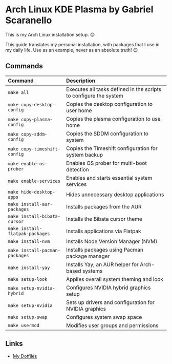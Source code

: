 # Arch Linux KDE Plasma by Gabriel Scaranello

This is my Arch Linux installation setup. 😍

This guide translates my personal installation, with packages that I use in my daily life. Use as an example, never as an absolute truth! 😉

## Commands

| Command                         | Description                                                       |
| :------------------------------ | :---------------------------------------------------------------- |
| `make all`                      | Executes all tasks defined in the scripts to configure the system |
| `make copy-desktop-config`      | Copies the desktop configuration to user home                     |
| `make copy-plasma-config`       | Copies the plasma configuration to use home                       |
| `make copy-sddm-config`         | Copies the SDDM configuration to system                           |
| `make copy-timeshift-config`    | Copies the Timeshift configuration for system backup              |
| `make enable-os-prober`         | Enables OS prober for multi-boot detection                        |
| `make enable-services`          | Enables and starts essential system services                      |
| `make hide-desktop-apps`        | Hides unnecessary desktop applications                            |
| `make install-aur-packages`     | Installs packages from the AUR                                    |
| `make install-bibata-cursor`    | Installs the Bibata cursor theme                                  |
| `make install-flatpak-packages` | Installs applications via Flatpak                                 |
| `make install-nvm`              | Installs Node Version Manager (NVM)                               |
| `make install-pacman-packages`  | Installs packages using Pacman package manager                    |
| `make install-yay`              | Installs Yay, an AUR helper for Arch-based systems                |
| `make setup-look`               | Applies overall system theming and look                           |
| `make setup-nvidia-hybrid`      | Configures NVIDIA hybrid graphics setup                           |
| `make setup-nvidia`             | Sets up drivers and configuration for NVIDIA graphics             |
| `make setup-swap`               | Configures system swap space                                      |
| `make usermod`                  | Modifies user groups and permissions                              |

## Links

- [My Dotfiles](https://github.com/gabrielscaranello/dotfiles)
